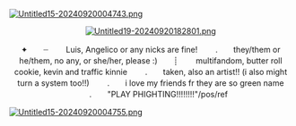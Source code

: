 [![Untitled15-20240920004743.png](https://i.postimg.cc/tJLnGVf0/Untitled15-20240920004743.png)](https://postimg.cc/jn4SzCtv)
<p align="center"

[![Untitled19-20240920182801.png](https://i.postimg.cc/mgtnGQ28/Untitled19-20240920182801.png)](https://postimg.cc/ZWzH8vNd)
<p align="center"


✦　　┈ 　　Luis, Angelico or any nicks are fine! 
　　.　　they/them or he/them, no any, or she/her, please :)　　┊ 　　multifandom, butter roll cookie, kevin and traffic kinnie
　　.　　taken, also an artist!! (i also might turn a system too!!)
　　.　　i love my friends fr they are so green name
　　.　　"PLAY PHIGHTING!!!!!!!!"/pos/ref
<p align="left"

[![Untitled15-20240920004755.png](https://i.postimg.cc/WzGR7B0B/Untitled15-20240920004755.png)](https://postimg.cc/N2jPsPJD)
<p align="center"